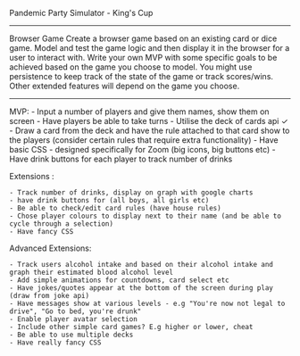 Pandemic Party Simulator - King's Cup

--------------------------------------


Browser Game
Create a browser game based on an existing card or dice game. Model and test the game logic and then display it in the browser for a user to interact with.
Write your own MVP with some specific goals to be achieved based on the game you choose to model.
You might use persistence to keep track of the state of the game or track scores/wins. Other extended features will depend on the game you choose.

--------------------------------------



MVP: 
	- Input a number of players and give them names, show them on screen
	- Have players be able to take turns
	- Utilise the deck of cards api ✓
	- Draw a card from the deck and have the rule attached to that card show to the players (consider certain rules that require extra functionality)
	- Have basic CSS - designed specifically for Zoom (big icons, big buttons etc)
	- Have drink buttons for each player to track number of drinks

Extensions :

	- Track number of drinks, display on graph with google charts
	- have drink buttons for (all boys, all girls etc)
	- Be able to check/edit card rules (have house rules)
	- Chose player colours to display next to their name (and be able to cycle through a selection)
	- Have fancy CSS

Advanced Extensions: 

    - Track users alcohol intake and based on their alcohol intake and graph their estimated blood alcohol level
    - Add simple animations for countdowns, card select etc
    - Have jokes/quotes appear at the bottom of the screen during play (draw from joke api)
    - Have messages show at various levels - e.g "You're now not legal to drive", "Go to bed, you're drunk"
    - Enable player avatar selection
    - Include other simple card games? E.g higher or lower, cheat
	- Be able to use multiple decks
    - Have really fancy CSS